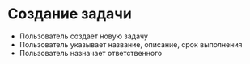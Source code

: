 # Создание задачи

- Пользователь создает новую задачу
- Пользователь указывает название, описание, срок выполнения
- Пользователь назначает ответственного
